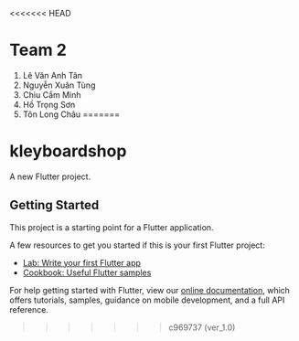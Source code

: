 <<<<<<< HEAD
# Team 2
1. Lê Văn Anh Tân 
2. Nguyễn Xuân Tùng
3. Chìu Cắm Minh
4. Hồ Trọng Sơn 
5. Tôn Long Châu 
=======
# kleyboardshop

A new Flutter project.

## Getting Started

This project is a starting point for a Flutter application.

A few resources to get you started if this is your first Flutter project:

- [Lab: Write your first Flutter app](https://flutter.dev/docs/get-started/codelab)
- [Cookbook: Useful Flutter samples](https://flutter.dev/docs/cookbook)

For help getting started with Flutter, view our
[online documentation](https://flutter.dev/docs), which offers tutorials,
samples, guidance on mobile development, and a full API reference.
>>>>>>> c969737 (ver_1.0)
